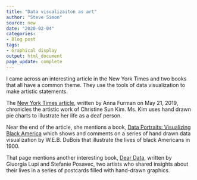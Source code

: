 ```yaml
---
title: "Data visualizaiton as art"
author: "Steve Simon"
source: new
date: "2020-02-04"
categories:
- Blog post
tags:
- Graphical display
output: html_document
page_update: complete
---
```


I came across an interesting article in the New York Times and two books that all have a common theme. They use the tools of data visualization to make artistic statements.


<!---More--->

The [New York Times article](https://www.nytimes.com/2019/05/21/t-magazine/christine-sun-kim-artist.html), written by Anna Furman on May 21, 2019, chronicles the artistic work of Christine Sun Kim. Ms. Kim uses hand drawn pie charts to illustrate her life as a deaf person.

Near the end of the article, she mentions a book, [Data Portraits: Visualizing Black America](https://www.amazon.com/dp/B07JQ2LWVB/) which shows and comments on a series of hand drawn data visualization by W.E.B. DuBois that illustrate the lives of black Americans in 1900.

That page mentions another interesting book, [Dear Data](https://www.amazon.com/Dear-Data-Giorgia-Lupi/dp/1616895322/), written by Giuorgia Lupi and Stefanie Posavec, two artists who shared insights about their lives in a series of postcards filled with hand-drawn graphics. 
